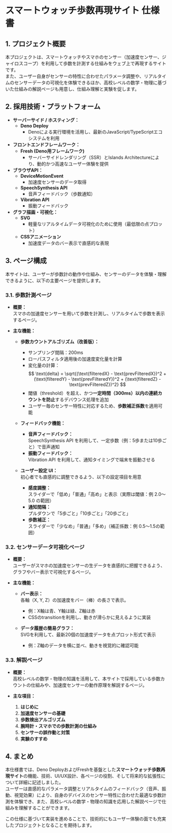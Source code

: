 # スマートウォッチ歩数再現サイト 仕様書

## 1. プロジェクト概要

本プロジェクトは、スマートウォッチやスマホのセンサー（加速度センサー、ジャイロスコープ）を利用して歩数を計測する仕組みをウェブ上で再現するサイトです。  
また、ユーザー自身がセンサーの特性に合わせたパラメータ調整や、リアルタイムのセンサーデータの可視化を体験できるほか、高校レベルの数学・物理に基づいた仕組みの解説ページも用意し、仕組み理解と実験を促します。

## 2. 採用技術・プラットフォーム

- **サーバーサイド / ホスティング：**  
  - **Deno Deploy**  
    - Denoによる実行環境を活用し、最新のJavaScript/TypeScriptエコシステムを利用
- **フロントエンドフレームワーク：**  
  - **Fresh (Deno用フレームワーク)**
    - サーバーサイドレンダリング（SSR）とIslands Architectureにより、動的かつ高速なユーザー体験を提供
- **ブラウザAPI：**
  - **DeviceMotionEvent**  
    - 加速度センサーのデータ取得
  - **SpeechSynthesis API**  
    - 音声フィードバック（歩数通知）
  - **Vibration API**  
    - 振動フィードバック
- **グラフ描画・可視化：**
  - **SVG**  
    - 軽量なリアルタイムデータ可視化のために使用（最低限の点プロット）
  - **CSSアニメーション**  
    - 加速度データのバー表示で直感的な表現

## 3. ページ構成

本サイトは、ユーザーが歩数計の動作や仕組み、センサーのデータを体験・理解できるように、以下の主要ページを提供します。

### 3.1. 歩数計測ページ

- **概要：**  
  スマホの加速度センサーを用いて歩数を計測し、リアルタイムで歩数を表示するページ。

- **主な機能：**
  - **歩数カウントアルゴリズム（改善版）：**
    - サンプリング間隔：200ms
    - ローパスフィルタ適用後の加速度変化量を計算
    - 変化量の計算：  
      $$
      \text{delta} = \sqrt{(\text{filteredX} - \text{prevFilteredX})^2 + (\text{filteredY} - \text{prevFilteredY})^2 + (\text{filteredZ} - \text{prevFilteredZ})^2}
      $$
    - 閾値（threshold）を超え、かつ**一定時間（300ms）以内の連続カウントを防止**するデバウンス処理を追加
    - ユーザー毎のセンサー特性に対応するため、**歩数補正係数**を適用可能

  - **フィードバック機能：**
    - **音声フィードバック：**  
      SpeechSynthesis API を利用して、一定歩数（例：5歩または10歩ごと）で音声通知
    - **振動フィードバック：**  
      Vibration API を利用して、通知タイミングで端末を振動させる

  - **ユーザー設定 UI：**  
    初心者でも直感的に調整できるよう、以下の設定項目を用意
    - **感度調整：**  
      スライダーで「低め」「普通」「高め」と表示（実際は閾値：例 2.0～5.0 の範囲）
    - **通知間隔：**  
      プルダウンで「5歩ごと」「10歩ごと」「20歩ごと」
    - **歩数補正：**  
      スライダーで「少なめ」「普通」「多め」（補正係数：例 0.5～1.5の範囲）

### 3.2. センサーデータ可視化ページ

- **概要：**  
  ユーザーがスマホの加速度センサーの生データを直感的に把握できるよう、グラフやバー表示で可視化するページ。

- **主な機能：**
  - **バー表示：**  
    各軸（X, Y, Z）の加速度をバー（棒）の長さで表示。  
    - 例：X軸は青、Y軸は緑、Z軸は赤  
    - CSSのtransitionを利用し、動きが滑らかに見えるように実装

  - **データ履歴の簡易グラフ：**  
    SVGを利用して、最新20個の加速度データを点プロット形式で表示  
    - 例：Z軸のデータを横に並べ、動きを視覚的に確認可能

### 3.3. 解説ページ

- **概要：**  
  高校レベルの数学・物理の知識を活用して、本サイトで採用している歩数カウントの仕組みや、加速度センサーの動作原理を解説するページ。

- **主な項目：**
  1. **はじめに**
  2. **加速度センサーの基礎**
  3. **歩数検出アルゴリズム**
  4. **腕時計・スマホでの歩数計測の仕組み**
  5. **センサーの誤作動と対策**
  6. **実験のすすめ**

## 4. まとめ

本仕様書では、Deno DeployおよびFreshを基盤とした**スマートウォッチ歩数再現サイト**の機能、技術、UI/UX設計、各ページの役割、そして将来的な拡張性について詳細に記述しました。  
ユーザーは直感的なパラメータ調整とリアルタイムのフィードバック（音声、振動、視覚効果）により、自身のデバイスのセンサー特性に合わせた最適な歩数計測を体験でき、また、高校レベルの数学・物理の知識を応用した解説ページで仕組みを理解することができます。

この仕様に基づいて実装を進めることで、技術的にもユーザー体験の面でも充実したプロジェクトとなることを期待します。
